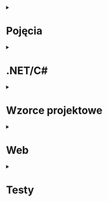 <details><summary><h1>Pojęcia</h1></summary>

<details><summary><h2>Założenia programowania obiektowego</h2></summary>

### Hermetyzacja
> Ukrywanie składowych (pól, metod) tak, aby były one dostępne tylko wewnątrz danej klasy

- wyodrębnia interfejs (możemy zmieniać prywatną implementację bez złamania kontraktu)
- uodparnia model na błędy (chronimy wewnętrzny stan sprawdzeniem poprawności argumentów)
- lepiej odzwierciedla rzeczywistość
  - :x: `decimal Account.Balance += -10`
  - :heavy_check_mark: `Account.Deposit(decimal amount)` + `Account.Withdraw(decimal amount)`

### Dziedziczenie
> Mechanizm pozwalający na współdzielenie części zachowań poprzez definiowanie zależności derived/base

- redukuje duplikacje w kodzie
- pojedynczy punkt zmian/poprawek
- relacja: **is-a** (nie mylić z **has-a**)

### Polimorfizm
> Zdolność (obiektu - dziedziczenie, metody - przeładowania) do przybierania wielu form

- ten sam interfejs prowadzi do różnych zachowań
  - :x: `void DrawCircle(Circle circle)` + `void DrawSquare(Square square)`
  - :heavy_check_mark: `void Draw(Shape shape)` + `Draw(new Circle())`, `Draw(new Square())`

### Abstrakcja
> Obiekty mogą być reprezentowane jako modele stanowiące uproszczenie problemu. Wykonują one zadania bez zdradzania jak zostały one zrealizowane.

- wyodrębnienie (generalizacja) funkcjonalności, które mogą być zastosowane w innych kontekstach
  - :heavy_check_mark: `Sms : Message`, `Email : Message`, wspólna funkcjonalność: `Message.Send()`

### Różnice: hermetyzacja vs abstrakcja
- hermetyzacja: ukrycie informacji, abstrakcja: ukrycie implementacji
- hermetyzacja: gettery/settery, abstrakcja: abstract classes, interfaces

</details>

<details><summary><h2>SOLID</h2></summary>

### Single Responsibility Principle
> Klasa powinna mieć tylko jedną odpowiedzialność (nigdy nie powinien istnieć więcej niż jeden powód do modyfikacji klasy).

### Open-Closed Principle
> Klasy (encje) powinny być otwarte na rozszerzenia i zamknięte na modyfikacje.

### Liskov Substitution Principle
> Funkcje które używają wskaźników lub referencji do klas bazowych, muszą być w stanie używać również obiektów klas dziedziczących po klasach bazowych, bez dokładnej znajomości tych obiektów.

- przykłady:
  - kwadrat dziedziczący po prostokącie: kwadrat **jest** prostokątem, jednak przy implementacjach z metodami `.SetWidth()` i `.SetHeight()`, które mają sens dla `Rectangle`, klasa dziedzicząca `Square : Rectangle` musiałaby je nadpisać żeby wywołanie `.SetWidth()` wywoływało jednocześnie `.SetHeight()` do tej samej wartości. To z kolei mogłoby popsuć np. unit test, który przyjmuje `Rectangle` (a więc potencjalnie też i `Square`), a następnie liczy jego pole poprzez ustawienie boków odpowiednio do długości 2 i 3. Jeżeli policzylibyśmy `rectangle.GetWidth() * rectangle.GetHeight()`, dla instancji _prawdziwego_ `Rectangle` dostalibyśmy 6, a dla `Square` 9.
  - struś dziedziczący po ptaku: struś **jest** ptakiem, jednak niektóre metody nie mają w jego kontekście sensu, jak np. `.Fly()`. Jeżeli do metody która spodziewa się dostać `Bird` i chce wywołać jego metodę latania, przekażemy instancję `Ostrich` aplikacja może znaleźć się w złym stanie przez to że struś nie potrafi latać.

### Interface Segregation Principle
> Wiele dedykowanych interfejsów jest lepsze niż jeden ogólny.

### Dependency Inversion Principle
> Wysokopoziomowe moduły nie powinny zależeć od modułów niskopoziomowych - zależności między nimi powinny wynikać z abstrakcji.

</details>

<details><summary><h2>Akronimy/buzzwordy</h2></summary>

## DRY - Don't Repeat Yourself
## KISS - Keep It Simple Stupid
## YAGNI - You Aren't Gonna Need It
## LOD - Law of Demeter
## SLAP - Single Level of Abstraction Principle
## CQRS - Command/Query Responsibility Separation
## API
- zbiór definicji i protokołów służących budowaniu oraz integrowaniu aplikacji
- kontrakt pomiędzy dostawcą _informacji_, a end-userem
- _mediator_ pomiędzy userami, a resource'ami których potrzebują

## Coupling/Cohesion

## Ko-/Kontra-/In-wariancja


</details>

</details>


<details><summary><h1>.NET/C#</h2></summary>

<details><summary><h2>Ogólne</h2></summary>

## CLR

## Modyfikatory dostępu
- `public` - widoczne wszędzie
- `private` - widoczne tylko wewnątrz tej klasy
- `protected` - widoczne tylko wewnątrz tej klasy i klas dziedziczących
- `internal` - widoczne tylko wewnątrz danego assembly
- `protected internal` - widoczne w tym samym assembly assembly **lub** w klasach dziedziczących znajdujących się w innym assembly
- `private protected` - widoczne tylko wewnątrz klas dziedziczących znajdujących się w tym samym assembly

## Rodzaje kolekcji
- `T[]` - raczej nie używamy arrayów, chyba że wiemy że rozmiar kolekcji się nie zmieni albo dla konwencji (np. `byte[]`)
- `List<T>` - możliwość dodawania/usuwania elementów, pod spodem siedzi array który zmienia swój rozmiar. Dodawanie na koniec jest zazwyczaj szybkie, dodawanie na początku powoduje przepisanie całego arraya.
- `HashSet<T>` - brak kolejności, brak duplikatów
- `Queue<T>` - kolejka. Metody: `.Enqueue(t)`, `t .Dequeue()`, `t .Peek()`.
- `Stack<T>` - stos. Metody: `Push(t)`, `t Pop()`, `t .Peek()`.
- `LinkedList<T>` - metody: `.AddBefore(node, t)`, `.AddAfter(node, t)`
- `Dictionary<TKey, TValue>` - metody: `.Add(key, value)`, `.Contains(key)`, `bool TryGetValue(key, out value)`

## Sposoby iterowania
- `foreach` loop
- LINQ `collection.ForEach(el => {})`
- `for` loop
- `while`
- `do-while`
- używając biblioteki `Polly`

## Boxing/unboxing

## Dependency Injection

## Regex

## Stos/sterta

## Task/thread

## Garbage collector
- wykonuje się kiedy:
  - systemowi brakuje pamięci, **lub**
  - obiekty zużywają dużo pamięci, **lub**
  - kiedy wywołamy `GC.Collect()` (don't)
- zbiera elementy do których nikt już nie używa referencji
- operuje na _generacjach_ (0, 1, 2):
  - w niższych generacjach żyją obiekty _krótkożyjące_, pamięć zbierana jest tam najczęściej
  - każdy obiekt który przeżyje swoją generację jest promowany do wyższej generacji
- dla obiektów _unmanaged_ (np. dostęp do plików, sieci) musimy wyczyścić pamięć sami:
  - dostarczamy implementację `IDisposable`
  - dostarczamy `~dekonstruktor` w razie gdyby klient zapomniał wywołać `.Dispose()`

## Sposoby realizowania współbieżności
- `async`/`await` - wykorzystuje obietnice w celu uniknięcia tworzenia niepotrzebnych wątków
- **Rx** (programowanie reaktywne) - opiera się na zdarzeniach asynchronicznych. Model `Observer`/`Observable` z subskrypcjami do wydarzeń.
- **Parallel** (programowanie równoległe) - obsługiwane przez statyczną klasę `Parallel` (np. `Parallel.ForEach(collection, element => {}))`
- **TPL Dataflow** - bloki przepływu danych które łączymy wejściami/wyjściami.
- **Thread** - just don't
- **BackgroundWorker** - just don't

</details>

<details><summary><h2>Słowa kluczowe</h2></summary>

## `interface`/`abstract`
| `interface`               | `abstract`                                |
|---------------------------|-------------------------------------------|
| _I can do something_      | _I'm something_                           |
| można implementować wiele | tylko jedna klasa bazowa                  |
| może mieć prywatne metody | może mieć tylko publiczne/internal metody |
| może mieć konstruktor     | nie może mieć konstruktora                |

## `class/struct`
| class                         | struct                        |
|-------------------------------|-------------------------------|
| typ referencyjny              | typ wartościowy               |
| może być nullem               | nie może być nullem           |
| można dziedziczyć             | nie można dziedziczyć         |
| mogą mieć metody              | mogą mieć metody              |
| mogą implementować interfejsy | mogą implementować interfejsy |

## `async`/`await`
- `async` - dodawane do deklaracji metody, umożliwia zastosowanie w niej `await`
  - zostały wprowadzone jako para żeby zachować kompatybilność wsteczną
  - metoda `async` musi zwracać `Task`, `Task<T>` lub `void` (tylko dla eventów)
- `await` - wykonuje asynchroniczne oczekiwanie na argument
  - najpierw sprawdza czy operacja się zakończyła:
    - jeżeli tak: kontynuuje wykonywanie (synchronicznie) 
    - jeżeli nie: wstrzymuje metodę `async` i zwraca niekompletne zadanie
  - gdy operacja się zakończyła jakiś czas później, metoda `async` wznawia działanie
- metoda `async` to kilka synchronicznych porcji rozdzielonych przez `await`
- _synchronization context_ jest przechwytywany w momencie kiedy `await` decytuje o wstrzymaniu metody
  - domyślnie metoda wraca na _kontekst_ na którym wystąpił `await` (np. interfejs użytkownika)
  - `.ConfigureAwait(false)` oznacza że kod zostanie wznowiony w wątku puli wątków
- `async`/`await` jest transformowany do maszyny stanów: w pętli oczekuje na zakończenie/anulowanie/wyjątek

## `break`/`continue`
- `break` - wyjdzie z pętli
- `continue` - przeskoczy aktualną iterację

## `using`/`dispose`

## `try`-`catch`-`finally`
- `try`
  - w bloku `try` umieszczamy operacje które _mogą_ się nie powieść (np. problemy z dostępem do pliku)
  - w przypadku wystąpienia wyjątku, kod przejdzie do bloku `catch` (o ile istnieje), a następnie `finally` (o ile istnieje)
  - blok `try` nie może występować samodzielnie; zawsze z `catch` i/lub `finally`
- `catch`
  - może być wiele bloków `catch` (dla różnych wyjątków) - zostanie wykonany pierwszy który spełni warunek wejścia
    - po typie: `catch (CustomException e)`
    - po typie + predykacie: `catch (CustomException e) when (e.Code == 123)`
- `finally`
  - najczęściej używane do zwolnienia zasobów: `.Dispose()`
  - wykona się zawsze, niezależnie czy w `try` poleci wyjątek czy nie
  - jeżeli w `try` umieścimy `return` statement, `finally` i tak się wykona

## `out`/`ref`
- oba to modyfikatory parametrów w sygnaturze metody
- `out` - zmienna **nie zostaje** przekazana z zewnątrz i musi zostać stworzona wewnątrz metody przed jej opuszczeniem (np. `int.TryParse(s, out result)`)
- `ref` - zmienna zostaje przekazana z zewnątrz
  - _podwójny wskaźnik_ - jeżeli parametr zmieni się wewnątrz funkcji, to zmieni się też w funkcji która go przekazała przez `ref`
  - używane też żeby metoda _mogła zwracać wiele argumentów_ (np. `DoSomething(ref int x, ref int y)`; to złe użycie, metoda powinna zamiast tego zwracać jakiś agregat/robić mniej)

## `!`/`?`/`?:`/`??`
- `?` - nullable type
  - używane przy definicji zmiennej: `int?`/`string?`
  - w przypadku typu wartościowego oznacza że może mieć on również wartość `null` (poprzez owrapowanie go w `Nullable<int>`)
  - w przypadku typu referencyjnego jest to wskazówka dla kompilatora że wartość może być `null`
- `?:` - ternary conditional operator
  - syntax na `if` - `warunek ? jeżeli_prawda : jeżeli_fałsz`
  - np. `var weather = temperature < 15 ? "cold" : "hot";`
- `?.` lub `?[]` - null conditional
  - wywoła operację po prawej stronie znaku tylko jeżeli obiekt po lewej nie jest nullem
  - jeżeli obiekt jest nullem, operacja zwróci wartość `null`
  - np. przypisanie wartości do zmiennej: `var inner = circle?.InnerCircle`
- `??` - null-coalescing operator
  - zwraca wartość po lewej stronie jeżeli nie jest ona nullem, w przeciwnym razie wykona operację po prawej i zwróci jej wartość
  - np. `var inner = circle.InnerCircle ?? new Circle()`
- `!` - null forviving/suppression operator
  - nie ma znaczenia w runtime, jest używany tylko żeby wyłączyć warningi kompilatora kiedy wiemy że coś _nie jest_ nullem

## `sealed`
- na klasach używane aby zapobiec powstawaniu klas dziedziczących
  - klasy związane z bezpieczeństwem
  - ogólnie _wszystkie_ klasy których nie przewidujemy dziedziczenia
- na klasach dodatkowo przyspiesza kod, bo CLR nie musi szukać czy istnieje jakaś implementacja _pod spodem_
- na metodach używane kiedy chcemy nadpisać zablokować możliwość dalszego override'owania metody jej nadpisywania w kolejnych klasach dziedziczących
  - może być tylko użyte razem ze słówkiem `override`
  - _normalne_ metody są `sealed` by default

## `virtual`/`abstract`

| `abstract`                                                           | `virtual`                                                                    |
|----------------------------------------------------------------------|------------------------------------------------------------------------------|
| tylko w klasach abstrakcyjnych                                       | w klasach abstrakcyjnych i _normalnych_                                      |
| nie posiada implementacji, klasa dziedzicząca **musi** ją dostarczyć | posiada implementację która **może** zostać nadpisana w klasie dziedziczącej |

</details>

<details><summary><h2>Frameworki</h2></summary>

## Testowe
| NUnit                         | MSTest                      | xUnit                              | Comments                                                                                                                                    |   |
|-------------------------------|-----------------------------|------------------------------------|---------------------------------------------------------------------------------------------------------------------------------------------|---|
| `[Test]`                      | `[TestMethod]`              | `[Fact]`                           | Marks a test method.                                                                                                                        |   |
| `[SetUp]`                     | `[TestInitialize]`          | Constructor                        | We believe that use of [SetUp] is generally bad. However, you can implement a parameterless constructor as a direct replacement. See Note 2 |   |
| `[TearDown]`                  | `[TestCleanup]`             | `IDisposable.Dispose`              | We believe that use of [TearDown] is generally bad. However, you can implement IDisposable.Dispose as a direct replacement. See Note 2      |   |
| `[OneTimeSetUp/TearDown]`     | `[ClassInitialize/CleanUp]` | IClassFixture<T>                   | To get per-class fixture setup/teardown, implement IClassFixture<T> on your test class. See Note 3                                          |   |
| `[Test]` `[TestCase(1, 2, 3]` | `[DataSource]`              | `[Theory]` `[InLineData(1, 2, 3)]` | Theory (data-driven test). See Note 4                                                                                                       |   |                                                                                                  |   |

- aby odpalić testy: 
  - wszystkie: `dotnet test`
  - wybrane: `dotnet test --filter FullyQualifiedName=~Tests.Integration`

</details>

<details><summary><h2>Biblioteki</h2></summary>

## `FluentAssertions`
- służy do pisania asercji
- oferuje łatwiejszy, fluent syntax: `Assert.AreEqual("result", value)` vs `value.Should().Be("result")`
- porównanie obiektów:
  - `result.Should().Be(other)` - użyje implementacji `.Equals()`
  - `result.Should().BeSameAs(other)` - sprawdzi czy to jest ta sama referencja
  - `result.Should().BeEquivalentTo(other)` - sprawdzi czy oba obiekty (mogą być różnych typów, np. `Order` i `OrderDto`) mają takie same wartości w publicznych membersach. Porównywane są wartości w propertiesach o takich samych nazwach. Jeżeli nie będzie jakiegoś membersa w drugim obiekcie to poleci błąd.
- porównanie kolekcji:
  - `.NotBeEmpty()`, `.HaveCount(c => c > 3)`, `.HaveCountGreaterThan(3)`
  - `col.ShouldBeEquivalentTo(otherCol)`, `col.ShouldBeEquivalentTo(otherCol, opts => opts.WithStrictOrdering()`), 
- alternatywa: asercje dostępne we frameworku (statyczne `Assert.Cośtam()`)

## `Moq`
- służy do mockowania zależności
- operujemy na typie `Mock<T>`
- typowe operacje:
  - `mock.Setup(circle => circle.Radius).Returns(3)`
  - `mock.Verify(circle => circle.SetRadius(It.IsAny<int>(), Times.Once()))`
- alternatywa: `NSubstitute`

## `Bogus`
- służy do generowania fake'owych, realistycznych danych
- operujemy na typie `Faker<T>`
- typowe operacje:
  - `var personGenerator = new Faker<Person>().RuleFor(p => p.Name, f => f.Person.Name).RuleFor(p => p.Age, f => f.Person.Age)`
  - `var person = personGenerator.Generate()`

## `Testcontainers`
- służy do stawiania kontenerów docker
- każda metoda/klasa/zestaw klas może korzystać z niezależnego środowiska (np. bazy danych)
- typowe operacje:
  - `var dbContainer = new TestContainersBuilder<PostgresSqlTestcontainer>().WithDatabase(new PostgresSqlTestcontainerConfiguration()).Build())`
  - trzeba podmienić connection stringi używane przez apkę na nasze _testowe_: wywalić z `IServiceCollection` `IDbConnectionFactory` i zarejestrować nasze własne, używające `dbContainer.ConnectionString`

## `Wiremock`
- służy do stawiania fake api aby sprawdzić zachowania w przypadkach których nie możemy przetestować (np. kiedy padnie 3rd party API GitHuba)
- przechwytuje żądania HTTP i zwraca to co chcemy żeby zwróciło
- typowe operacje:
  - `_wireMockServer.Given(Request.Create().WithPath("/users").UsingGet()).RespondWith(Response.Create().WithBody(user))`

</details>

<details><summary><h2>Typy</h2></summary>

## `HttpClient`/`WebClient`

</details>

</details>

<details><summary><h1>Wzorce projektowe</h1></summary>

Typowe rozwiązania problemów często napotykanych podczas projektowania oprogramowania. Stanowią plan, który po dostosowaniu pomaga poradzić sobie z konkretnym problemem.

**Nie mylić** z algorytmem. Algorytm opisuje konkretne kroki, które po zastosowaniu zawsze prowadzą do znanego rezultatu; wzorce projektowe stanowią wysokopoziomowy opis rozwiązania.

**Zalety**
- nie trzeba ich _znać_, ale prędzej czy później _wynajdzie_ się je samemu
- opisują wypróbowane rozwiązania
- opisują jak nie dopuścić do częstego problemu
- stanowią _wspólny język_ z innymi programistami ("_użyj singletona_")
- stanowią _core_ wielu frameworków, znając je musimy poznać tylko syntax bo zasady pozostają te same

**Wady**
- nadużywanie: _jeżeli masz do dyspozycji tylko młotek, to wszystko wygląda jak gwóźdź_
- bezmyślna copy-paste: wzorce **trzeba** dostosować do danego rozwiązania
- zbyt abstrakcyjny kod w przypadku prostych projektów

<details><summary><h2>Creational</h2></summary>

Opisują jak efektywnie tworzyć obiekty.

### Factory method
> Przekazuje odpowiedzialność za tworzenie obiektów do klas podrzędnych.

- sygnatura metody wytwórczej powinna zwracać _abstrakcję_, poszczególne podklasy zwracają jej różne implementacje
- podobne do template method, ale różni się **celem** (_return \<T\>_ tj. stwórz coś, zamiast _void_ tj. zrób coś)
- przykład: `abstract class FileReader` który deleguje stworzenie `IParser` do podklas
  - szkielet algorytmu znajduje się w klasie `FileReader`
  - w jednym z kroków _prosi on_ podklasy o stworzenie mu `IParser`
  - poszczególne parsery (csv, html, xlsx) wiedzą jak czytać siebie
  - podklasy zwracają mu konkretne instancje `CsvParser : IParser`, a on `FileReader` bazuje na abstrakcji

### Abstract factory
> Dostarcza interfejs do tworzenia całych rodzin spokrewnionych lub zależnych od siebie obiektów bez konieczności określania ich klas rzeczywistych.

- abstrakcyjne fabryki wytwarzają całe **spójne** rodziny produktów
- abstrakcyjna fabryka jest interfejsem, który jest implementowany przez konkretne fabryki
- często korzysta z factory method (to jedyne publiczne metody jakie znajdują się w abstrakcyjnej fabryce)
- factory method - dziedziczenie (**my** tworzymy _coś_), abstract factory - kompozycja (**mamy** fabrykę, która tworzy _coś_)
- przykład: GUI framework
  - `IUiElementFactory` pozwalające stworzyć abstrakcyjne `abstract class Button` oraz `abstract class Dialog`
    - `HtmlElementFactory` tworzące `HtmlButton` oraz `HtmlDialog`
    - `WindowsElementFactory` tworzące `WinButton` oraz `WinDialog`

### Builder
> Oddziela konstrukcje złożonego obiektu od jego reprezentacji, dzięki czemu ten sam proces konstrukcji może prowadzić do różnych reprezentacji.

- hermetyzuje operacje niezbędne do stworzenia obiektu
- tworzenie w procedurze wielokrokowej (różnica względem factory)
- klient korzysta z interfejsu budowniczego, jego implementacja może być zmieniona bez jego wiedzy
- często wykorzystuje fluent interface (`return this`)
- jeżeli chcemy żeby jakieś kroki były wymagane, umieszczamy je w konstruktorze
- _sprząta_ konstruktor
  - nie musimy przekazywać 999 parametrów na raz
  - nadajemy znaczenie _magic parametrom_ (np. zamiast `new (1, 5, 8)` mamy `.WithRadius(1).SetX(5).SetY(8).Build()`)

### Prototype
> Umożliwia kopiowanie istniejących obiektów bez tworzenia zależności do konkretnych klas.

- używamy kiedy musimy stworzyć obiekt poprzez skopiowanie istniejącego obiektu
- deleguje proces klonowania do samego obiektu, dzięki czemu mamy dostęp do pól prywatnych
  - serializacja + deserializacja **nie jest** implementacją wzorca, ale osiąga to samo
- przykład: powerpoint klonowanie figur
  - `abstract class Shape` ze zdefiniowaną metodą `abstract Shape Clone()`
  - każda podklasa np. `Circle : Shape` nadpisuje metodę i wie jak sklonować siebie, mając dostęp do wszystkiego
  - wiąże się to z tym że klient pracuje na `Shape` a nie na konkretnych klasach np. `Circle`

### Singleton
> Pozwala zapewnić istnienie wyłącznie jednej instancji klasy oraz zapewnia globalny punkt dostępu do niej.

- prywatny konstruktor, aby nikt nie mógł go użyć
- globalny punkt dostępu `static T GetInstance()` który stworzy i zapisze się w polu statycznym (tylko za pierwszym razem; lazy loading), po czym zwróci istniejący obiekt
- problem przy wielu wątkach: użyj `Lazy<T>` lub double check lock `instance is null` >> `lock` >> `instance is null` (bo lockowanie jest kosztowne, a potrzebne tylko raz)
- zły bo
  - coupling
  - łamie SRP (robi _coś_ + tworzy siebie oraz kontroluje swój lifetime)
  - utrudnia testy (bo współdzielą stan singletona)
- przykład: klasa `ConfigManager` powinna mieć tylko jedną instancję

### Simple factory
> Hermetyzuje tworzenie obiektu, zwłaszcza jeżeli proces tworzenia jest bardzo złożony.

- **nie** mylić z factory method/abstract factory
- ukrywa proces tworzenia (często skomplikowany)
- jeżeli obiekty były tworzone w różnych miejscach w kodzie, to mamy centralizacje i zmiany musimy wprowadzać tylko w jednym miejscu

</details>

<details><summary><h2>Structural</h2></summary>

Opisują jak efektywnie składać obiekty w większe struktury.

### Adapter
> Przekształca interfejs danej klasy do postaci innego interfejsu.

- pozwala na współpracę klas które ze względu na niekompatybilne interfejsy nie mogły ze sobą współpracować
- używamy kiedy nie mamy dostępu klasy i nie możemy do niej dodać interfejsu którego potrzebujemy
- adapter **implementuje** (_is-a_) interfejs docelowy oraz **posiada** (_has-a_) instancję obiektu adaptowanego, do którego deleguje żądania 
  - można też użyć dziedziczenia `Adapter : Source, IDestination`, ale tylko dla interfejsów (brak wielokrotnego dziedziczenia)
  
### Bridge
> Służy do rozdzielenia skomplikowanej hierarchii na dwie osobne, które mogą rosnąć niezależnie od siebie.

- problem powstaje podczas pracy ze strukturami które mogą rosnąć w różnych kierunkach np. kolorowa (czerwona, niebieska, różowa) figura (okrąg, kwadrat, prostokąt)
  - zazwyczaj rozwiązane dziedziczeniem: `RedCircle`, `BlueCircle`, `PinkCircle`, `RedSquare`, ...
  - dodanie któregokolwiek nowego wymiaru pociąga za sobą dodanie wielu nowych klas np. nowy kolor: `PurpleCircle`, `PurpleSquare`, `PurpleRectangle`
- rozwiązaniem jest przestawienie się z dziedziczenia na kompozycję, tj. figura **ma** kolor
- GoF używa terminologii abstrakcja (figura) + szczególna abstrakcja (kwadrat, ...) oraz implementacja (kolor) + konkretne implementacje (czerwony, ...), ale nie chodzi o pojęcia z programowania; to tylko nazwy
- przykład: UI + API
  - mamy dwie hierarchie: 
    - UI: dla normalnego użytkownika, dla administratora, dla moderatora
    - API: Windows, Linux, Mac
  - :x: nie rozwiązujemy tego przez ify (`if (IsOnMac()) DoSomethingMacLike()`) - straszne spaghetti
  - :x: nie rozwiązujemy tego przez dziedziczenie (`UserWindowsLogic`, `AdminWindowsLogic`, `UserMacLogic,` itd.) - eskplozja klas
  - :heavy_check_mark: rozwiązujemy to przez kompozycję (`class UserLogic` który zawiera `DeviceApi`)
    - _lewa_ (`class UserLogic`) i _prawa strona_ (`interface IDeviceApi`) mostu powiązane są abstrakcją
    - poszczególne implementacje prawej strony (`WindowsApi`, `LinuxApi`) mogą być modyfikowane bez wpłynięcia na - opierają się na abstrakcji
    - _lewą stronę_ mostu też możemy rozwijać poprzez `AdminLogic : UserLogic` + dodatkowe metody (ale to nie jest wymagane)

### Composite
> Pozwala łączyć obiekty w drzewa, a następnie jednolicie obsługiwać pojedyncze obiekty i ich zbiory.

- wykorzystuje rekurencję
- trzeba wyodrębnić wspólny interfejs dla liści i kompozytów
- **dekorator**: ma tylko jeden element podrzędny oraz dodaje nowe obowiązki, **kompozyt**: może mieć wiele elementów podrzędnych oraz nie dodaje nowych funkcjonalności
- przykład: PowerPoint grupowanie figur
  - interfejs `IShape` z metodą `.Move()`
  - okrąg `Circle : IShape`:
    - metoda `.Move()` przemieszcza po prostu siebie
  - zbiór okręgów/innych figur `Group : IShape`:
    - posiada metodę `.Add(IShape)`, dzięki czemu możemy mieć w środku zarówno pojedyncze figury jak i inne grupy
    - metoda `.Move()` iteruje po wszystkich `IShape` (figura/grupa figur) w sobie, a następnie wywołuje ich metodę move

### Decorator
> Pozwala na dynamiczne przydzielanie obiektowi nowych zachowań. Zapewnia alternatywny sposób rozszerzenia funkcjonalności.

- pozwala na uniknięcie eksplozji subklas
- wykorzystuje kompozycje (_has-a_), a nie dziedziczenie (_is-a_)
- klasy dekorujące są tego samego typu co dekorowane (interfejs)
- można je _chainować_, konsumer nie wie czy pracuje z dekoratorem czy z "_prawdziwym_" obiektem (i nie musi tego wiedzieć)
- nowe zachowania możemy wywołać przed lub po zachowaniu klasy dekorowanej, w zależności od tego co chcemy osiągnąć
- wada: niektóre frameworki DI mają problem żeby zarejestrować dekoratory ze względu na _circular dependency_
- przykład: stream `IStream`
  - zamiast: `CloudStream : IStream`, `CompressedCloudStream : CloudStream`, `EncryptedCloudStream : CloudStream`, `CompressedAndEncryptedCloudStream : CloudStream`
  - mamy: `CloudStream : IStream` + dwa dekoratory `CompressedStream : IStream`, `EncryptedStream : IStream` które przyjmują w konstruktorze `IStream` 

### Proxy
> Zapewnia obiekt pośredniczący który kontroluje dostęp do innego obiektu.

- implementacja podobna do decoratora, ale różni się **celem** (kontrola dostępu vs nowe funkcjonalności)
- proxy może sam stworzyć obiekt, dekorator dostaje go z zewnątrz
- typy proxy:
  - **remote** - pośredniczy z obiektem _zdalnym_, tj. na innym serwerze, w innej libce
  - **virtual** - lazy loading; kiedy stworzenie obiektu jest kosztowne
  - **protection** - kontrola dostępu do obiektu ("_mogę to wywołać czy nie mam uprawnień?_")
- przykład: logger który nie spamuje
  - pewna klasa (nie mamy do niej dostępu) potrzebuje loggera, ale loguje za dużo powtarzających się wiadomości przez co zapycha nam bazę danych
  - zamiast `Logger`, możemy jej dać `NonSpammingLoggerProxy` który w każdy wywołaniu metody `.Log(message)` będzie sprawdzał czy wiadomość była już zalogowana (cache)
    - jeżeli była - nic nie zrobi
    - jeżeli nie była - przekaże request do faktycznego loggera
  
### Façade
> Zapewnia prosty interfejs dla złożonego systemu.

- odseparowuje klienta od złożonego interfejsu
- ogranicza coupling: zamiast pracować z **n** klasami, pracujemy tylko z fasadą
- fasada **posiada** (_has-a_) elementy systemu i to do nich deleguje żądania
- przykład: chat
  - zamiast manualnego tworzenia użytkownika, nawiązania połączenia, uwierzytelniania, enkrypcji, kompresji, wysłania wiadomości i rozłączenia
  - łatwiej owinąć to w fasadę i wystawić tylko interfejs `.Send(from, to, message)`

### Flyweight
> Obniża ilość pamięci którą zużywa aplikacja.

- używamy kiedy mamy wiele obiektów i zajmują one dużo pamięci
- pyłkiem (_flyweight_) nazywamy konkretnie obiekt który jest współdzielony (przechowujący stan wewnętrzny_, tj. niezmienne dane)
- jako że pyłek jest współdzielony, najczęściej powinien być tylko read-only
- przykład: renderowanie ikon na mapie
  - budujemy a'la google maps, chcemy móc oznaczyć rzeczy (kawiarnie, restauracje itp.) na mapie
  - typowa implementacja miałaby `class Point` który miałby `float X`, `float Y`, `enum PointType { Cafe, Restaurant }` oraz `byte[] Icon`
    - mając tysiące kawiarni, dla każdej powtarzalibyśmy taki sam byte array ikony, który zajmuje dużo miejsca - out of RAM
  - lepiej zagregować `PointType` i `Icon` w osobnej klasie, np. `PointIcon`
    - wystawiamy fabrykę tworzącą `PointIcon`, która ma jakiś wewnętrzny cache - jak została już stworzona taka ikonka to ją zwróci, jak nie to stworzy, zapisze i zwróci
    - `PointIcon` jest naszym pyłkiem

</details>

<details><summary><h2>Behavioural</h2></summary>

Opisują jak efektywnie komunikować oraz dzielić się obowiązkami między obiektami.

### Chain of responsibility
> Pozwala przekazywać żadania wzdłuż łańcucha handlerów. Handlery mogą albo obsłużyć żądanie, albo przekazać je dalej.

- można ustalać kolejność obsługi żądania
- linked list: każdy node ma referencję do następnego elementu
  - SRP: tworzymy proste handlery które wiedzą jak obsłużyć żądanie
  - O/CP: można łatwo rozłączyć łańcuch i dodać/usunąć jakiś element bez naruszania innych
- dekorator: zawsze przekaże żądanie dalej, chain of responsibility: może zatrzymać procesowanie
- przykład: mouse click na UI
  - zdarzenie dostanie najpierw _najbardziej wewnętrzny_ element, jak nie obsłuży to bombelkujemy wyżej
  - klikamy np. na disabled button, jako że jest wyłączony - nie będzie obsługiwał zdarzenia
  - button znajduje się w jakimś gridzie, ale go też nie obchodzi akurat to kliknięcie (może w złym miejscu?)
  - grid znajduje się w oknie, a ono może np. wyświetlić tooltipa z wiadomością helpa

### Command
> Hermetyzuje żądania w postaci obiektów, co pozwala na parametryzowanie obiektów różnymi żądaniami oraz obsługiwanie operacji, które można wycofać.

- pozwala na składowanie żądań w formie obiektu, dzięki czemu można je przekazywać, kolejkować, zapisywać, undo-ować
- separuje klasę wysyłającą żądanie od konkretnej implementacji
- `interface ICommand` z jedną metodą `.Execute()`, ewentualnie `IUndoableCommand : ICommand` z metodą `.Undo()`
  - w C\#: `ICommand` posiada `.Execute(object param)`, `.CanExecute(object param)` oraz `event CanExecuteChanged`
- memento: składuje _stan_ obiektu (potencjalnie dużo pamięci), command w/ undo: składuje _wiedzę_ jak cofnąć komendę
- przykład: przycisk w edytorze tekstu
  - zamiast wielu podklas `OkButton`, `CancelButton`, `SaveButton` które zawierają swoją logikę, tworzymy jedną klasę `Button` która przyjmuje `ICommand` (`OkCommand`, `CancelCommand`, `SaveCommand`)
  - poszczególne komendy przyjmują w swoim konstruktorze serwisy do których delegują swoje operacje: `SaveCommand.Execute()` → `FileManager.SaveFile(file)`
  - dzięki temu ten sam kod (`SaveCommand`) może być użyty też w innych sytuacjach (np. użycie skrótu <kbd>CTRL</kbd> + <kbd>S</kbd>)

### Interpreter

### Iterator
> Zapewnia sekwencyjny dostęp do jakiegoś zbioru bez ujawniania jego wewnętrznej implementacji.

- Hermetyzacja zbioru: klient nie musi wiedzieć jaka jest kolekcja pod spodem, wystarczy mu możliwość iteracji
- SRP: zbiór nie jest odpowiedzialny za iterowanie się po sobie, zajmuje się tym jego iterator
- O/CP: można dodawać nowe iteratory (np. różne możliwości przejścia po drzewie binarnym) do tego samego zbioru
- można iterować tą samą kolekcję równolegle różnymi iteratorami (każdy przechowuje swój stan) 
- implementacja:
  - _ręcznie_: `bool MoveNext()` + `T GetCurrent()`
  - C#: `IEnumerator`/`IEnumerator<T>`
- przykład: książka kucharska
  - `Recipe` + iterator na `Ingredient`

### Mediator
> Ogranicza bezpośrednią komunikację między obiektami i zmusza je do współpracy wyłącznie za pośrednictwem obiektu mediatora.

- obiekty nie wiedzą o sobie, wiedzą tylko o mediatorze
- upraszcza system, bo cała _logika sterująca_ znajduje się w jednym miejscu
- zmniejsza liczbę komunikatów przesyłanych w systemie (zamiast n:n, n:1:n)
- mediatory mają tendencje do rozrastania się (_god object_)
- przykład: dialog box
  - dialog box zawiera button <kbd>Save</kbd> (enabled/disabled) oraz listview
  - chcemy żeby przycisk był enabled kiedy _coś_ jest wybrane w liście
  - listview nie informuje przycisku bezpośrednio, zamiast tego informuje mediator, a on przekazuje do innych zainteresowanych
  - dzięki temu możemy podpiąć dodatkowe kontrolki, np. label który będzie wyświetlał co zostało zaznaczone
- implementacja:
  - klasycznie: mediator tworzy komponenty i przekazuje do nich siebie. Komponenty po aktualizacji wywołują metodę mediatora `mediator.Updated(this)`. Mediator sprawdza co zostało zaktualizowane, a następnie wykonuje odpowiednie akcje (`if (component == listview) button.Enabled = listview.HasSelection`).
  - observer: mediator subskrybuje się do komponentów (`component.Subscribe(this)`), a następnie po jego powiadomieniu przez komponent `subscribers.ForEach(s => s.Notify(this))`, wykonuje odpowiednie akcje (`button.Enabled = listview.HasSelection`).

### Memento
> Pozwala zapisywać i przywracać wcześniejszy stan obiektu bez ujawniania szczegółów jego implementacji.

- zapewnia funkcję przywracania (`undo`)
- SRP/hermetyzacja głównego obiektu
  - poprzednie stany trzymamy w _memento_
  - zarządzaniem stanu zajmuje się _caretaker_  
- zapisywanie/przywracanie może być czasochłonne
- trzeba uważać na typy referencyjne: shallow/deep copy
- przykład: edytor tekstu
  - `Editor` - przechowuje zawartość, tytuł pliku, położenie kursora. Dostarcza metody `.GetState()`, `.RestoreState()`.
  - `EditorState` - przechowuje część/wszystkie parametry (np. samą zawartość)
  - `EditorHistory` - przechowuje listę (`Stack`) poprzednich stanów. Dostarcza metody `.Push(state)`, `.Pop()`.

### Observer
> Definiuje pomiędzy obiektami relację jeden-do-wielu w taki sposób, że kiedy wybrany obiekt zmienia swój stan, to wszystkie jego obiekty zależne zostają o tym powiadomione i automatycznie zaktualizowane.

- używany kiedy inne obiekty muszą zostać powiadomione o zmianie stanu jakiegoś obiektu
- publisher posiada 3 metody: `.Subscribe(subscriber)`, `.Unsubscribe(subscriber)` oraz `.Notify()`, często są zamykane w klasie bazowej lub osobnym obiekcie
- push vs pull:
  - push: publisher wysyła dane których potrzebują subskrybenci (`subscriber.Notify(int)`)
  - pull: subskrybenci pobierają dane których potrzebują (`subscriber.Notify(this)`)
- podobne wzorce:
  - **chain of command**: przekazuje żądania sekwencyjnie do momentu aż ktoś obsłuży, **observer**: _losowo_ (w środku jest _jakaś_ struktura, ale nie wiemy jaka i co/kiedy się podpięło) do wszystkich
  - **command**: enkapsuluje akcje, **observer**: enkapsuluje mechanizm powiadamiania
  - **mediator**: komponenty rozmawiają z punktem centralnym, **observer**: kompenenty mogą być jednocześnie publisherami i subskrybentami i być powiązane ze sobą
    - można też stworzyć mediatora z użyciem obserwatora, gdzie mediator będzie subskrybentem i będzie obserwował komponenty

### State
> Umożliwia obiektowi zmianę zachowania wraz ze zmianą jego wewnętrznego stanu. Po takiej zmianie funkcjonuje on jak inna klasa.

- :x: zazwyczaj implementowane za pomocą instrukcji warunkowych if/switch
  - nie skaluje (nowy stan = nowe zmiany)
  - dobre dla prostych i **skończonych** sytuacji
- :heavy_check_mark: możemy wykorzystać polimorfizm
  - poszczególne stany implementują ten sam interfejs
  - klasa główna deleguje wywołania do poszczególnych stanów
  - stan robi co musi, a następnie przełącza klasę główną w inny stan (referencję do klasy głównej dostaje przez konstruktor)
- podobne do strategii
  - strategia jest nieświadoma innych implementacji, state jest i może przestawiać aktualny tryb
  - obiekt może zawierać wiele strategii, state jest tylko jeden
- przykład: nawigacja
  - inaczej wyznaczamy drogę oraz ETA dla samochodu, roweru czy pójścia pieszo
  - możemy to rozwiązać ifami/switchem (`if (mode == TravelMode.Car)`) ale nie będzie to skalowało (nowy mode = nowy warunek)
  - lepiej wyodrębnić interfejs `ITravelMode` z metodami `.CalculateEta()` oraz `.GetDirection()`

### Strategy
> Definiuje rodzinę algorytmów i wkłada je w osobne klasy które można wymieniać. Sprawia że algorytm klienta staje się niezależny od konkretnej implementacji.

- izolacja algorytmu od szczegółów implementacji kroków
- umożliwia wybór algorytmu w trakcie runtime (wstrzykiwanie, nawet ify)
- można zapewnić nowe działanie bez modyfikacji klienta
- przykład: `ImageProcessor`
  - `ICompressor`: `JpegCompressor : ICompressor`, `PngCompressor : ICompressor`
  - `IFilter`: `BlackAndWhiteFilter : IFilter`, `HighContrastFilter : IFilter`

### Template method
> Definiuje szkielet algorytmu, przekazując realizację niektórych kroków klasom dziedziczącym. Pozwala im na realizację niektórych kroków, ale **nie pozwala** na zmianę struktury algorytmu.

- podobne do strategii (_has-a_ vs _is-a_)
- podobne do factory method, ale różni się **celem** (_void_ tj. zrób coś, zamiast _\<T\>_ tj. stwórz coś)
- klasy nie mogą zmieniać algorytmu głównego: _sealed_ jest defaultową opcją w C#, w Javie trzeba użyć _final_
- podkroki mogą być wymagane (`abstract`) albo opcjonalne (`virtual`: jakaś domyślna implementacja albo pusty _hook_)
- przykład: czytanie pliku
  - `Parser` z definicją `.Parse()` które otwiera plik, deleguje `.ProcessStream()` do klas dziedziczących oraz zamyka plik
  - klasy dziedziczące `CsvParser : Parser`, `HtmlParser : Parser`, `XmlParser : Parser`, które umieją czytać swoje formaty ze `Stream`

### Visitor
> Pozwala na dodanie nowych zachowań do struktur obiektów bez ich modyfikacji.

- używamy kiedy mamy niezmieniającą się strukturę obiektów i chcemy mieć możliwość dodawania na nich nowych operacji
- kiedy chcemy dodać nową operację, dodajemy nową implementację visitora
- poszczególne klasy przyjmują visitora (`.Accept(visitor)`) i wywołują odpowiednią dla siebie metodę interfejsu visitora (przez polimorfizm `.Visit(anchor)` lub sprecyzowaną nazwę `VisitAnchor(anchor)`)
- wady: złe dla niestabilnych struktur, brak dostępu do prywatnych składowych
- przykład: operacje na nodach html
  - zbiór jest zamknięty i zdefiniowany w standardzie, oprócz anchor, heading itd. nie będzie nowych node'ów
  - visitory dla nich będą różne w zależności od use case, np. `Highlight`, `Format`, `ExtractPlainText`
  - mając `visitor = new HighlightVisitor()` i listę node'ów, wywołamy na niej `.Accept(visitor)`. Każdy visitor poliformicznie wywoła odpowiednią dla siebie metodę visitora, przekazując do niej siebie `.Visit(this)`

### Null object
> Usuwa konieczność obsługi _NULL_ przez klienta.
- upraszcza kod - brak `if (obj != null)`
- powoduje problem w sytuacjach w których trzeba coś zwrócić z metody (bo skoro nie `throw null`, to co zwrócić?)

</details>

</details>

<details><summary><h1>Web</h1></summary>

<details><summary><h2>HTTP</h2></summary>

### Methods
- `GET`
  - pobiera wskazany zasób
- `POST` 
  - tworzy nowy zasób
  - pobiera dane w jeżeli musimy dostarczyć wielu parametrów (lub nie chcemy ich _pokazać_ w url)
  - robi wszystko inne co nie pasuje do innych metod 
- `PUT`
  - zastępuje wskazany zasób tym co przekazujemy
  - _(czasami)_ tworzy nowy zasób, jeżeli możemy mu nadać _id_ z góry
- `PATCH`
  - aktualizuje część wskazanego zasobu
- `DELETE`
  - kasuje wskazany zasób
- `HEAD`
  - zwraca to co `GET`, ale bez body
- `CONNECT`
  - używane do _https_; `GET` = _http_, `CONNECT` = _https_
  - służy do nawiązania komunikacji z serwerem (tunnel)
- `OPTIONS`
  - sprawdzenie możliwości serwera żeby dowiedzieć się _jak z nim gadać_
  - zwraca informacje o np. wersji HTTP,  
- `TRACE`
  - diagnostyka; jeżeli włączona serwer będzie zwracał dokładnie to co mu przesłaliśmy (_echo_)
  - kiedyś wykorzystywane do hackowania, bo niekiedy serwery zwracały również swoje wewnętrzne authentication headery
  
### Responses
- 1xx - Informational responses
  - 100 - continue
- 2xx - Sucessfull responses
  - 200 - ok
  - 201 - created (nagłówek `Location` powinien zawierać łącze do nowego zasobu)
  - 204 - no content (np. przy `DETELE` i `PUT`)
- 3xx - Redirection messages
  - 301 - moved permamenty
  - 304 - not modified (caching; zasób się nie zmienił więc możemy go nadal używać)
- 4xx - Client error responses
  - 400 - bad request (brakujące lub niepoprawne dane przesłane do servera)
  - 401 - unauthorized (użytkownik nie uwierzytelniony)
  - 403 - forbidden (użytkownik nie ma uprawnień)
  - 404 - not found
  - 409 - conflict (próba wykonania błędnej operacji, np. stworzenie czegoś o zduplikowanym _id_)
- 5xx - Server error responses
  - 500 - internal server error
  - 502 - bad gateway
  - 503 - service unavailable

</details>

<details><summary><h2>REST (REpresentational State Transfer)</h2></summary>

Zbiór architektonicznych wymagań. **Nie** jest protokołem ani żadnym standardem, można zbudować RESTful API na wiele sposobów.

- client-server
  - separation of concerns; nie musimy się _martwić_ o UI
- statelessness
  - klient musi przekazać wszystko czego potrzebuje serwer aby poprawnie zinterpretować żądanie
  - server nie utrzymuje sesji
  - dobre do high-performance, bo serwer nie musi trzymać śmieci
- cacheability
  - aby lepiej skalowało i było szybsze
  - używamy headerów aby określić czy coś może być scacheowane lub też nie
- layered system
  - ani klient ani serwer nie powinny zależeć od informacji czy komunikują się z aplikacją końcową czy _gadają_ przez proxy/inną warstwę
- uniform interface
  - zasoby są identyfikowane w requeście (np. w URI)
  - zasób powinien zawierać wszystko czego potrzebuje klient żeby go zmodyfikować/skasować
  - response'y zawierają opis jak pracować z wiadomością
  - HATEOAS (Hypermedia As The Engine Of Aplication State): mając główny link do API, klient powinien być w stanie _odkryć_ wszystkie resource'y których potrzebuje 
- code on demand (optional)
  - server może zwracać _kod wykonywalny_, np. skompilowane komponenty (Java applets)

</details>

<details><summary><h2>SOAP (Simple Object Access Protocol)</h2></summary>

</details>

<details><summary><h2>Identity</h2></summary>

### OAuth
### JWT

</details>
</details>


<details><summary><h1>Testy</h1></summary>
- Piramida testów: E2E < Integration < Unit
  - unit testów najwięcej, E2E najmniej
  - unit testy wykonują się najszybciej
  - unit testy są _najtańsze_ (moc obliczeniowa)

<details><summary><h2>Unit</h2></summary>
- Działają bez komunikacji z infrastrukturą
  - Zakładamy że _wszystko działa_ i stosujemy zamiast nich mocki.
- Działają _w próżni_, nic innego ich nie obchodzi oprócz klasy którą testują.
</details>

<details><summary><h2>Component</h2></summary>
- To samo co unit testing, tylko _większe_. Testują kilka unitów jednocześnie.
</details>

<details><summary><h2>Integration</h2></summary>
- Testują współdziałanie klas: IO, sieć, file system
- Testują np. pojedynczy endpoint, pojedynczy element UI oraz ich bezpośrednie zależności
- Potrzebują działającej infrastruktury żeby testować
- Również używają mocków
  - przykład: kiedy nasze API integruje się z innymi API, np. GithubAPI
  - i tak nie mamy nad tym kontroli, więc "mockujemy integracyjnie" - to nie jest taki mock jak w przypadku unit testów, ale działające fake api które zachwuje się tak samo
  - możemy przetestować różne scenariusze, np. co się stanie kiedy GithubAPI padnie? normalnie nie moglibyśmy przecież go ubić sami na potrzeby testów
- Niektórzy olewają inne rodzaje testów, bo te wprowadzają największą wartość do projektu

Rodzaje:
- top>down
- down>top
- sandwitch
- big bang
- risky/hottest

Kroki:
1. Setup: postawić dockera, postawić bazę danych, zaseedować bazę danych itp.
2. Mockowanie zależności: mockowanie zewnętrznych API (**nie** w sensie unit testowym, zamiast tego stawiamy fake api)
3. Act + Assert
4. Cleanup: wyczyszczenie dodanych rzeczy itp.
</details>

<details><summary><h2>End to end (E2E; system)</h2></summary>
- testuje wszystko w systemie od początku do samego końca
  - przykład: jak 2 API współpracują ze sobą. Jedno wpisuje coś do bazy danych, czekamy 1 minutę i sprawdzamy czy drugie może to odczytać.
- zazwyczaj testowany jest prawdziwy system (ale można też staging environment)
- mogą być też _niebezpieczne_ do odpalenia równolegle, jako że zmieniają stan faktycznego systemu

Rodzaje:
- smoke - testują prawdziwe zdeployowane środowisko
- performance
  - load
  - spike
  - stress
</details>

</details>